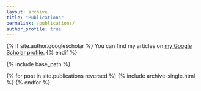 ```yaml
---
layout: archive
title: "Publications"
permalink: /publications/
author_profile: true
---
```



{% if site.author.googlescholar %}
  You can find my articles on <u><a href="{{site.author.googlescholar}}">my Google Scholar profile</a>.</u>
{% endif %}


{% include base_path %}

{% for post in site.publications reversed %}
  {% include archive-single.html %}
{% endfor %}